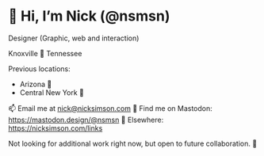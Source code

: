 # 👋 Hi, I’m Nick (@nsmsn)

Designer (Graphic, web and interaction)

Knoxville 📍 Tennessee

Previous locations:
- Arizona 🌵
- Central New York 🐄

📫 Email me at nick@nicksimson.com
🦣 Find me on Mastodon: https://mastodon.design/@nsmsn
🔗 Elsewhere: https://nicksimson.com/links

Not looking for additional work right now, but open to future collaboration. 🔮
